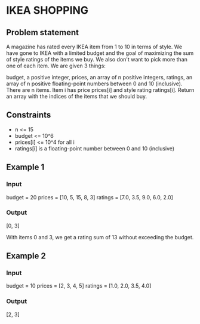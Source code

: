 # IKEA SHOPPING

## Problem statement

A magazine has rated every IKEA item from 1 to 10 in terms of style. We have gone to IKEA with a limited budget and the
goal of maximizing the sum of style ratings of the items we buy. We also don't want to pick more than one of each item.
We are given 3 things:

budget, a positive integer,
prices, an array of n positive integers,
ratings, an array of n positive floating-point numbers between 0 and 10 (inclusive).
There are n items. Item i has price prices[i] and style rating ratings[i]. Return an array with the indices of the items
that we should buy.

## Constraints

- n <= 15
- budget <= 10^6
- prices[i] <= 10^4 for all i
- ratings[i] is a floating-point number between 0 and 10 (inclusive)

## Example 1

### Input

budget = 20
prices =  [10, 5, 15, 8, 3]
ratings = [7.0, 3.5, 9.0, 6.0, 2.0]

### Output

[0, 3]

With items 0 and 3, we get a rating sum of 13 without
exceeding the budget.

## Example 2

### Input

budget = 10
prices =  [2, 3, 4, 5]
ratings = [1.0, 2.0, 3.5, 4.0]

### Output

[2, 3]